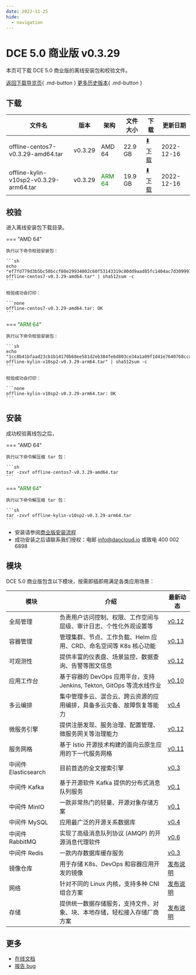 ```yaml
---
date: 2022-11-25
hide:
  - navigation
---
```


# DCE 5.0 商业版 v0.3.29

本页可下载 DCE 5.0 商业版的离线安装包和校验文件。

[返回下载导览页](../index.md#_2){ .md-button } [更多历史版本](./dce5-installer-history.md){ .md-button }

## 下载

| 文件名 | 版本 | 架构 | 文件大小 | 下载 | 更新日期 |
| ----- | --- | --- | ----- | ----- | ------ |
| offline-centos7-v0.3.29-amd64.tar | v0.3.29 | AMD 64 | 22.9 GB | [:arrow_down: 下载](https://proxy-qiniu-download-public.daocloud.io/DaoCloud_Enterprise/dce5/offline-centos7-v0.3.29-amd64.tar) | 2022-12-16 |
| offline-kylin-v10sp2-v0.3.29-arm64.tar | v0.3.29 | <font color="green">ARM 64</font> | 19.9 GB | [:arrow_down: 下载](https://qiniu-download-public.daocloud.io/DaoCloud_Enterprise/dce5/offline-kylin-v10sp2-v0.3.29-arm64.tar) | 2022-12-16 |

## 校验

进入离线安装包下载目录。

=== "AMD 64"

    执行以下命令校验安装包：

    ```sh
    echo "ef7fd779d3b5bc50bccf80e29934002c60f53143319c80dd9aad85fc1404ac7d309997e0d9c829612c1b400cd4d4861fb1b6f91efee8c236ada930cbb44ca1c1  offline-centos7-v0.3.29-amd64.tar" | sha512sum -c
    ```

    校验成功会打印：

    ```none
    offline-centos7-v0.3.29-amd64.tar: OK
    ```

=== "<font color="green">ARM 64</font>"

    执行以下命令校验安装包：

    ```sh
    echo "1cc8b41bfaad23cb1b14170b68ee581d2eb384fe6d803ce34a1a09f1d41e7640768cca8a7f8a3f6a881ecfddaaa73756247676b6e0bc72b7ca651cc855ce2ff4  offline-kylin-v10sp2-v0.3.29-arm64.tar" | sha512sum -c
    ```

    校验成功会打印：

    ```none
    offline-kylin-v10sp2-v0.3.29-arm64.tar: OK
    ```

## 安装

成功校验离线包之后，

=== "AMD 64"

    执行以下命令解压缩 tar 包：

    ```sh
    tar -zxvf offline-centos7-v0.3.29-amd64.tar
    ```

=== "<font color="green">ARM 64</font>"

    执行以下命令解压缩 tar 包：

    ```sh
    tar -zxvf offline-kylin-v10sp2-v0.3.29-arm64.tar
    ```

- 安装请参阅[商业版安装流程](../../install/commercial/start-install.md)
- 成功安装之后请联系我们授权：电邮 info@daocloud.io 或致电 400 002 6898

## 模块

DCE 5.0 商业版包含以下模块，按需即插即用满足各类应用场景：

| 模块 | 介绍 | 最新动态 |
| ---- | --- | ------ |
| 全局管理 | 负责用户访问控制、权限、工作空间与层级、审计日志、个性化外观设置等 | [v0.12](../../ghippo/intro/release-notes.md#v012) |
| 容器管理 | 管理集群、节点、工作负载、Helm 应用、CRD、命名空间等 K8s 核心功能 | [v0.13](../../kpanda/intro/release-notes.md#v013) |
| 可观测性 | 提供丰富的仪表盘、场景监控、数据查询、告警等图文信息 | [v0.12](../../insight/intro/releasenote.md#v012) |
| 应用工作台 | 基于容器的 DevOps 应用平台，支持 Jenkins, Tekton, GitOps 等流水线作业 | [v0.10](../../amamba/intro/release-notes.md#v010) |
| 多云编排 | 集中管理多云、混合云、跨云资源的应用编排，具备多云灾备、故障恢复等能力 | [v0.4](../../kairship/intro/release-notes.md#v04) |
| 微服务引擎 | 提供注册发现、服务治理、配置管理、微服务网关等治理能力 | [v0.12](../../skoala/intro/release-notes.md#v012) |
| 服务网格 | 基于 Istio 开源技术构建的面向云原生应用的下一代服务网格 | [v0.11](../../mspider/intro/release-notes.md#v011) |
| 中间件 Elasticsearch | 目前首选的全文搜索引擎 | [v0.3](../../middleware/elasticsearch/release-notes.md#v03) |
| 中间件 Kafka | 基于开源软件 Kafka 提供的分布式消息队列服务 | [v0.1](../../middleware/kafka/release-notes.md#v01) |
| 中间件 MinIO | 一款非常热门的轻量、开源对象存储方案 | [v0.1](../../middleware/minio/release-notes.md#v01) |
| 中间件 MySQL | 应用最广泛的开源关系数据库 | [v0.4](../../middleware/mysql/release-notes.md#v04) |
| 中间件 RabbitMQ | 实现了高级消息队列协议 (AMQP) 的开源消息代理软件 | [v0.6](../../middleware/rabbitmq/release-notes.md#v06) |
| 中间件 Redis | 一款内存数据库缓存服务 | [v0.3](../../middleware/redis/release-notes.md#v03) |
| 镜像仓库 | 用于存储 K8s、DevOps 和容器应用开发的镜像 | [发布说明](../../kangaroo/intro/release-notes.md) |
| 网络 | 针对不同的 Linux 内核，支持多种 CNI 组合方案 | [发布说明](../../network/intro/releasenotes.md) |
| 存储 | 提供统一数据存储服务，支持文件、对象、块、本地存储，轻松接入存储厂商方案 | [发布说明](../../storage/hwameistor/releasenotes.md) |

## 更多

- [在线文档](../../dce/index.md)
- [报告 bug](https://github.com/DaoCloud/DaoCloud-docs/issues)
